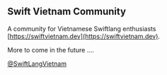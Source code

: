 ## Swift Vietnam Community

A community for Vietnamese Swiftlang enthusiasts [https://swiftvietnam.dev](https://swiftvietnam.dev).

More to come in the future ....

[@SwiftLangVietnam](https://www.facebook.com/SwiftLangVietnam)